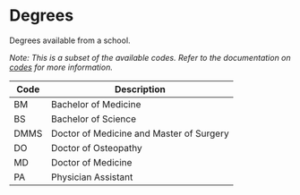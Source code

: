 # Degrees

Degrees available from a school.

*Note: This is a subset of the available codes. Refer to the documentation on [codes](codes.md) for more information.*

| Code | Description |
| - | - |
| BM | Bachelor of Medicine |
| BS | Bachelor of Science |
| DMMS | Doctor of Medicine and Master of Surgery |
| DO | Doctor of Osteopathy |
| MD | Doctor of Medicine |
| PA | Physician Assistant |
